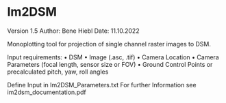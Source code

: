 # Im2DSM

Version 1.5 
Author: Bene Hiebl
Date: 11.10.2022

Monoplotting tool for projection of single channel raster images to DSM.

Input requirements:
•	DSM
•	Image (.asc, .tif)
•	Camera Location 
•	Camera Parameters (focal length, sensor size or FOV)
•	Ground Control Points or precalculated pitch, yaw, roll angles

Define Input in Im2DSM_Parameters.txt
For further Information see im2dsm_documentation.pdf
